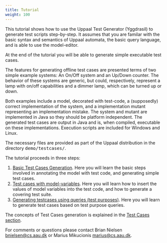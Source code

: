 ```yaml
---
title: Tutorial 
weight: 100
---
```


This tutorial shows how to use the Uppaal Test Generator (Yggdrasil) to generate test scripts step-by-step. It assumes that you are familar with the basic syntax and semantics of Uppaal automata, the basic query language, and is able to use the model-editor. 

At the end of the tutorial you will be able to generate simple executable test cases.

The features for generating offline test cases are presented terms of two simple example systems: An On/Off system and an Up/Down counter. The behavior of these systems are generic, but could, respectively, represent a lamp with on/off capabilities and a dimmer lamp, which can be turned up or down. 

Both examples include a model, decorated with test-code, a (supposedly) correct implementation of the system, and a implementation mutant representing an implementation mistake. The system and mutant are implemented in Java so they should be platform independent. The generated test cases are output in Java and is, when compiled, executable on these implementations.  Execution scripts are included for Windows and Linux.

The necessary files are provided as part of the Uppaal distribution in the directory <tt>demo/testcases/</tt>.

The tutorial proceeds in three steps:
1. [Basic Test Cases Generation](basic-test-generation). Here you will learn the basic steps involved in annotating the model with test code, and generating simple test cases.
2. [Test cases with model-variables](using-variables). Here you will learn how to insert the values of model variables into the test code, and how to generate a covering test suite.  
3. [Generating testcases using queries (test purposes)](using-queries). Here you will learn to generate test cases based on test purpose queries. 

The concepts of Test Cases generation is explained in the [Test Cases section](../).  

For comments or questions please contact Brian Nielsen <bnielsen@cs.aau.dk> or Marius Mikucionis <marius@cs.aau.dk>.
